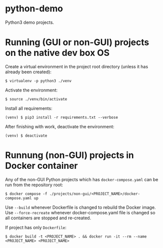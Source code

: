 # python-demo

Python3 demo projects.

# Running (GUI or non-GUI) projects on the native dev box OS


Create a virtual environment in the project root directory (unless it has already been created):
```
$ virtualenv -p python3 ./venv
```

Activate the environment:
```
$ source ./venv/bin/activate
```

Install all requirements:
```
(venv) $ pip3 install -r requirements.txt --verbose
```

After finishing with work, deactivate the environment:
```
(venv) $ deactivate
```


# Runnung (non-GUI) projects in Docker container

Any of the non-GUI Python projects which has `docker-compose.yaml` can be run from the repository root:

```
$ docker compose -f ./projects/non-gui/<PROJECT_NAME>/docker-compose.yaml up
```
Use `--build` whenever Dockerfile is changed to rebuild the Docker image.
Use `--force-recreate` whenever docker-compose.yaml file is changed so all containers are stopped and re-created.

If project has only `Dockerfile`:
```
$ docker build -t <PROJECT_NAME> . && docker run -it --rm --name <PROJECT_NAME> <PROJECT_NAME>
```
